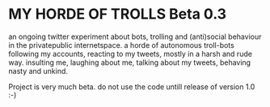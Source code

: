 MY HORDE OF TROLLS Beta 0.3
==========

an ongoing twitter experiment about bots, trolling and (anti)social behaviour in the privatepublic internetspace.
a horde of autonomous troll-bots following my accounts, reacting to my tweets, mostly in a harsh and rude way. 
insulting me, laughing about me, talking about my tweets, behaving nasty and unkind.


Project is very much beta. do not use the code untill release of version 1.0 :-)
